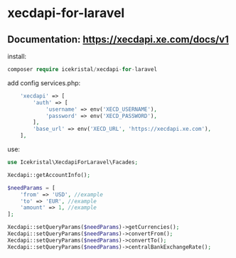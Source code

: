 # xecdapi-for-laravel
## Documentation: https://xecdapi.xe.com/docs/v1
install:
```php
composer require icekristal/xecdapi-for-laravel
```

add config services.php:
```php
    'xecdapi' => [
        'auth' => [
            'username' => env('XECD_USERNAME'),
            'password' => env('XECD_PASSWORD'),
        ],
        'base_url' => env('XECD_URL', 'https://xecdapi.xe.com'),
    ],
```

use:
```php
use Icekristal\XecdapiForLaravel\Facades;

Xecdapi::getAccountInfo();

$needParams = [
    'from' => 'USD', //example
    'to' => 'EUR', //example
    'amount' => 1, //example
];

Xecdapi::setQueryParams($needParams)->getCurrencies();
Xecdapi::setQueryParams($needParams)->convertFrom();
Xecdapi::setQueryParams($needParams)->convertTo();
Xecdapi::setQueryParams($needParams)->centralBankExchangeRate();

```
